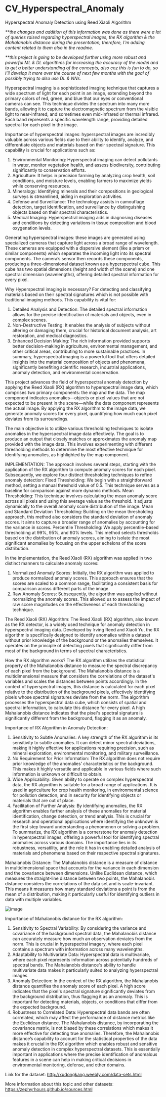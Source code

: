# CV_Hyperspectral_Anomaly
Hyperspectral Anomaly Detection using Reed Xiaoli Algorithm

_**the changes and addition of this information was done as there were a lot of queries raised regarding hyperspectral images, the RX algorithm & the Mahalanobis distance during the presentation, therefore, I'm adding content related to them also in the readme._

_**this project is going to be developed further using more robust and powerful ML & DL algorithms for increasing the accuracy of the model and to get a better understanding of the concepts, also coz this is fun to do, so I’ll develop it more over the course of next few months with the goal of possibly trying to also use DL & NNs._

Hyperspectral imaging is a sophisticated imaging technique that captures a wide spectrum of light for each point in an image, extending beyond the primary colors of red, green, and blue that our eyes or conventional cameras can see. This technique divides the spectrum into many more bands, allowing it to capture the electromagnetic spectrum from the visible light to near-infrared, and sometimes even mid-infrared or thermal infrared. Each band represents a specific wavelength range, providing detailed spectral for each pixel in the image.

Importance of hyperspectral images: hyperspectral images are incredibly valuable across various fields due to their ability to identify, analyze, and differentiate objects and materials based on their specteal signature. This capability is crucial for applications such as: 
1.	Environmental Monitoring: Hyperspectral imaging can detect pollutants in water, monitor vegetation health, and assess biodiversity, contributing significantly to conservation efforts.
2.	Agriculture: It helps in precision farming by analyzing crop health, soil conditions, and moisture levels, enabling farmers to maximize yields while conserving resources.
3.	Mineralogy: Identifying minerals and their compositions in geological surveys is streamlined, aiding in exploration activities.
4.	Defense and Surveillance: The technology assists in camouflage detection, target identification, and surveillance by distinguishing objects based on their spectral characteristics.
5.	Medical Imaging: Hyperspectral imaging aids in diagnosing diseases and conditions by detecting variations in tissue composition and blood oxygenation levels.

Generating hyperspectral images: these images are generated using specialized cameras that capture light across a broad range of wavelength. These cameras are equipped with a dispersive element (like a prism or similar components) which separates the incoming light into its spectral components. The camera’s sensor then records these components, producing a three-dimensional dataset known as a hyperspectral cube. This cube has two spatial dimensions (height and width of the scene) and one spectral dimension (wavelengths), offering detailed spectral information for every pixel.


Why Hyperspectral imaging is necessary?
For detecting and classifying materials based on their spectral signatures which is not possible with traditional imaging methods. This capability is vital for:
1. Detailed Analysis and Detection: The detailed spectral information allows for the precise identification of materials and objects, even in complex scenes.
2. Non-Destructive Testing: It enables the analysis of subjects without altering or damaging them, crucial for historical document analysis, art restoration, and medical diagnostics.
3. Enhanced Decision Making: The rich information provided supports better decision-making in agriculture, environmental management, and other critical areas, contributing to more sustainable practices. 
In summary, hyperspectral imaging is a powerful tool that offers detailed insights into the material composition of objects and phenomena, significantly benefiting scientific research, industrial applications, anomaly detection, and environmental conservation.


This project advances the field of hyperspectral anomaly detection by applying the Reed Xiaoli (RX) algorithm to hyperspectral image data, which comprises two primary components: the map and the data. The map component indicates anomalies—objects or pixel values that are not expected to be present in the scene—while the data component represents the actual image. By applying the RX algorithm to the image data, we generate anomaly scores for every pixel, quantifying how much each pixel deviates from its surroundings.

The main objective is to utilize various thresholding techniques to isolate anomalies in the hyperspectral image data effectively. The goal is to produce an output that closely matches or approximates the anomaly map provided with the image data. This involves experimenting with different thresholding methods to determine the most effective technique for identifying anomalies, as highlighted by the map component.



IMPLEMENTATION:
The approach involves several steps, starting with the application of the RX algorithm to compute anomaly scores for each pixel. Subsequently, we explore four distinct thresholding techniques to refine anomaly detection:  Fixed Thresholding: We begin with a straightforward method, setting a manual threshold value of 0.5. This technique serves as a baseline for comparison against more dynamic methods.  Mean Thresholding: This technique involves calculating the mean anomaly score across all pixels and using this average value as the threshold. It adjusts dynamically to the overall anomaly score distribution of the image.  Mean and Standard Deviation Thresholding: Building on the mean thresholding approach, this method also considers the standard deviation of anomaly scores. It aims to capture a broader range of anomalies by accounting for the variance in scores.  Percentile Thresholding: We apply percentile-based thresholding at 99%, 95%, and 90% levels. This method selects thresholds based on the distribution of anomaly scores, aiming to isolate the most significant anomalies by focusing on the upper echelons of the score distribution.


In the implementation, the Reed Xiaoli (RX) algorithm was applied in two distinct manners to calculate anomaly scores:
1.	Normalized Anomaly Scores: Initially, the RX algorithm was applied to produce normalized anomaly scores. This approach ensures that the scores are scaled to a common range, facilitating a consistent basis for comparison across different parts of the image.
2.	Raw Anomaly Scores: Subsequently, the algorithm was applied without normalizing the anomaly scores. This allowed us to assess the impact of raw score magnitudes on the effectiveness of each thresholding technique.



The Reed Xiaoli (RX) Algorithm:
 The Reed Xiaoli (RX) algorithm, also known as the RX detector, is a widely used technique for anomaly detection in hyperspectral imaging data. Developed by Irving Reed and Xiaoli Yu, the RX algorithm is specifically designed to identify anomalies within a dataset without prior knowledge of the background or the anomalies themselves. It operates on the principle of detecting pixels that significantly differ from most of the background in terms of spectral characteristics.

How the RX algorithm works?
The RX algorithm utilizes the statistical property of the Mahalanobis distance to measure the spectral discrepancy of each pixel from the background. The Mahalanobis distance is a multidimensional measure that considers the correlations of the dataset's variables and scales the distances between points accordingly. 
In the context of hyperspectral images, this distance is calculated for each pixel relative to the distribution of the background pixels, effectively identifying pixels whose spectral signatures deviate from the norm. The algorithm processes the hyperspectral data cube, which consists of spatial and spectral information, to calculate this distance for every pixel. A high Mahalanobis distance indicates that the pixel's spectral signature is significantly different from the background, flagging it as an anomaly.

Importance of RX Algorithm in Anomaly Detection:
1.	Sensitivity to Subtle Anomalies: A key strength of the RX algorithm is its sensitivity to subtle anomalies. It can detect minor spectral deviations, making it highly effective for applications requiring precision, such as mineral exploration, environmental monitoring, and military surveillance.
2.	No Requirement for Prior Information: The RX algorithm does not require prior knowledge of the anomalies' characteristics or the background. This makes it highly versatile and applicable in various fields where such information is unknown or difficult to obtain.
3.	Wide Applicability: Given ability to operate on complex hyperspectral data, the RX algorithm is suitable for a broad range of applications. It is used in agriculture for crop health monitoring, in environmental science for pollution detection, and in security for identifying objects or materials that are out of place.
4.	Facilitation of Further Analysis: By identifying anomalies, the RX algorithm enables further analysis of these anomalies for material identification, change detection, or trend analysis. This is crucial for research and operational applications where identifying the unknown is the first step toward understanding a phenomenon or solving a problem.
To summarize, the RX algorithm is a cornerstone for anomaly detection in hyperspectral images, offering a powerful tool for identifying spectral anomalies across various domains. The importance lies in its robustness, versatility, and the role it has in enabling detailed analysis of materials and phenomena based on their respective spectral signatures.


Mahalanobis Distance:
The Mahalanobis distance is a measure of distance in multidimensional space that accounts for the variance in each dimension and the covariance between dimensions. 
Unlike Euclidean distance, which measures the straight-line distance between two points, the Mahalanobis distance considers the correlations of the data set and is scale-invariant. This means it measures how many standard deviations a point is from the mean of a distribution, making it particularly useful for identifying outliers in data with multiple variables.


![image](https://github.com/ritvikr27/CV_Hyperspectral_Anomaly/assets/76433779/e790fe84-ab5f-476e-aeab-793b14cff8d2)


Importance of Mahalanobis distance for the RX algorithm:
1.	Sensitivity to Spectral Variability: By considering the variance and covariance of the background spectral data, the Mahalanobis distance can accurately measure how much an observation deviates from the norm. This is crucial in hyperspectral imagery, where each pixel contains a spectrum with information across many wavelengths. 
2.	Adaptability to Multivariate Data: Hyperspectral data is multivariate, where each pixel represents information across potentially hundreds of spectral bands. The Mahalanobis distance's ability to handle multivariate data makes it particularly suited to analyzing hyperspectral images. 
3.	Anomaly Detection: In the context of the RX algorithm, the Mahalanobis distance quantifies the anomaly score of each pixel. A high score indicates that the pixel's spectral signature significantly deviates from the background distribution, thus flagging it as an anomaly. This is important for detecting materials, objects, or conditions that differ from the expected background. 
4.	Robustness to Correlated Data: Hyperspectral data bands are often correlated, which may affect the performance of distance metrics like the Euclidean distance. The Mahalanobis distance, by incorporating the covariance matrix, is not biased by these correlations which makes it more effective for detecting true anomalies.
Therefore, the Mahalanobis distance’s capability to account for the statistical properties of the data makes it crucial in the RX algorithm which enables robust and sensitive anomaly detection in complex hyperspectral datasets. This is essentially important in applications where the precise identification of anomalous features in a scene can help in making critical decisions in environmental monitoring, defense, and other domains.


Link for the dataset: http://xudongkang.weebly.com/data-sets.html

More information about this topic and other datasets: https://zephyrhours.github.io/sources.html


